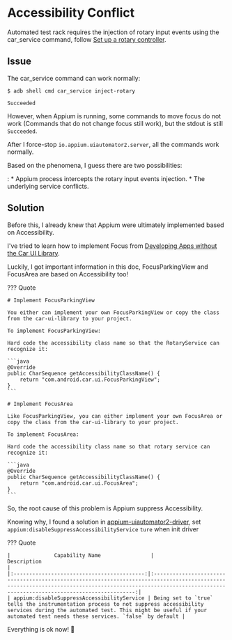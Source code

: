# Accessibility Conflict

Automated test rack requires the injection of rotary input events using the car_service command, follow [Set up a rotary controller](https://source.android.com/docs/automotive/hmi/rotary_controller/app_developers?hl=en).

## Issue

The car_service command can work normally:

<!-- termynal -->

```
$ adb shell cmd car_service inject-rotary

Succeeded
```

However, when Appium is running, some commands to move focus do not work 
(Commands that do not change focus still work), but the stdout is still `Succeeded`.

After I force-stop `io.appium.uiautomator2.server`, all the commands work normally.  

Based on the phenomena, I guess there are two possibilities:

:   * Appium process intercepts the rotary input events injection.
    * The underlying service conflicts.

## Solution

Before this, I already knew that Appium were ultimately implemented based on Accessibility.  

I've tried to learn how to implement Focus from [Developing Apps without the Car UI Library](https://source.android.google.cn/docs/automotive/hmi/rotary_controller/app_developers_no_carui).

Luckily, I got important information in this doc, FocusParkingView and FocusArea are based on Accessibility too!

??? Quote
    
    # Implement FocusParkingView

    You either can implement your own FocusParkingView or copy the class from the car-ui-library to your project.
    
    To implement FocusParkingView:
    
    Hard code the accessibility class name so that the RotaryService can recognize it:
    
    ```java
    @Override
    public CharSequence getAccessibilityClassName() {
        return "com.android.car.ui.FocusParkingView";
    }
    ```
    
    # Implement FocusArea

    Like FocusParkingView, you can either implement your own FocusArea or copy the class from the car-ui-library to your project.
    
    To implement FocusArea:
    
    Hard code the accessibility class name so that rotary service can recognize it:

    ```java
    @Override
    public CharSequence getAccessibilityClassName() {
        return "com.android.car.ui.FocusArea";
    }
    ```

So, the root cause of this problem is Appium suppress Accessibility.  

Knowing why, I found a solution in [appium-uiautomator2-driver](https://github.com/appium/appium-uiautomator2-driver), set `appium:disableSuppressAccessibilityService` `ture` when init driver  

??? Quote

    |              Capability Name	              |                                                                                                 Description                                                                                                  |
    |:------------------------------------------:|:------------------------------------------------------------------------------------------------------------------------------------------------------------------------------------------------------------:|
    | appium:disableSuppressAccessibilityService | Being set to `true` tells the instrumentation process to not suppress accessibility services during the automated test. This might be useful if your automated test needs these services. `false` by default |

Everything is ok now! 🎉
